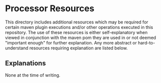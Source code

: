 # Processor Resources

This directory includes additional resources which may be required for certain maven plugin executions and/or other
operations executed in this repository. The use of these resources is either self-explanatory when viewed in conjunction
with the maven pom they are used in or not deemed "important enough" for further explanation. Any more abstract or hard-to-understand
resources requiring explanation are listed below.

## Explanations

None at the time of writing.